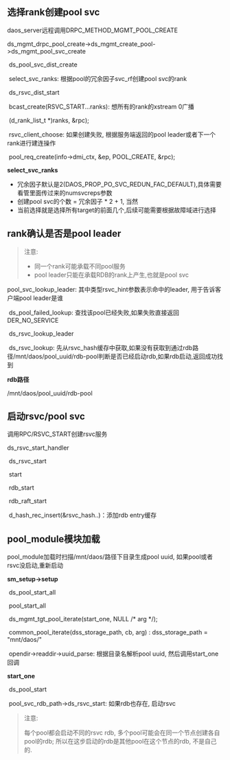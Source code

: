 

## 选择rank创建pool svc

daos_server远程调用DRPC_METHOD_MGMT_POOL_CREATE

ds_mgmt_drpc_pool_create->ds_mgmt_create_pool->ds_mgmt_pool_svc_create

​	ds_pool_svc_dist_create

​		select_svc_ranks: 根据pool的冗余因子svc_rf创建pool svc的rank

​		ds_rsvc_dist_start

​			bcast_create(RSVC_START...ranks): 想所有的rank的xstream 0广播

​       (d_rank_list_t *)ranks, &rpc);

​		rsvc_client_choose: 如果创建失败, 根据服务端返回的pool leader或者下一个rank进行建连操作

​	pool_req_create(info->dmi_ctx, &ep, POOL_CREATE, &rpc);

**select_svc_ranks**

* 冗余因子默认是2(DAOS_PROP_PO_SVC_REDUN_FAC_DEFAULT),具体需要看管里面传过来的numsvcreps参数
* 创建pool svc的个数 = 冗余因子 * 2 + 1, 当然
* 当前选择就是选择所有target的前面几个,后续可能需要根据故障域进行选择

## rank确认是否是pool leader

> 注意: 
>
> * 同一个rank可能承载不同pool服务
> * pool leader只能在承载RDB的rank上产生,也就是pool svc

pool_svc_lookup_leader: 其中类型rsvc_hint参数表示命中的leader, 用于告诉客户端pool leader是谁

​	ds_pool_failed_lookup: 查找该pool已经失败,如果失败直接返回DER_NO_SERVICE

​	ds_rsvc_lookup_leader

​		ds_rsvc_lookup: 先从rsvc_hash缓存中获取,如果没有获取到通过rdb路径/mnt/daos/pool_uuid/rdb-pool判断是否已经启动rdb,如果rdb启动,返回成功找到

**rdb路径**

/mnt/daos/pool_uuid/rdb-pool

## 启动rsvc/pool svc

调用RPC/RSVC_START创建rsvc服务

ds_rsvc_start_handler

​	ds_rsvc_start

​		start

​			rdb_start

​				rdb_raft_start

​		d_hash_rec_insert(&rsvc_hash..)：添加rdb entry缓存 

## pool_module模块加载

pool_module加载时扫描/mnt/daos/路径下目录生成pool uuid, 如果pool或者rsvc没启动,重新启动

**sm_setup->setup**

​	ds_pool_start_all

​		pool_start_all

​			ds_mgmt_tgt_pool_iterate(start_one, NULL /* arg */);

​				common_pool_iterate(dss_storage_path, cb, arg) : dss_storage_path = "mnt/daos/"

​					opendir->readdir->uuid_parse: 根据目录名解析pool uuid, 然后调用start_one回调

**start_one**

​	ds_pool_start

​	pool_svc_rdb_path->ds_rsvc_start:  如果rdb也存在, 启动rsvc

> 注意:
>
> 每个pool都会启动不同的rsvc rdb, 多个pool可能会在同一个节点创建各自pool的rdb; 所以在这步启动的rdb是其他pool在这个节点的rdb, 不是自己的.

​		



​	